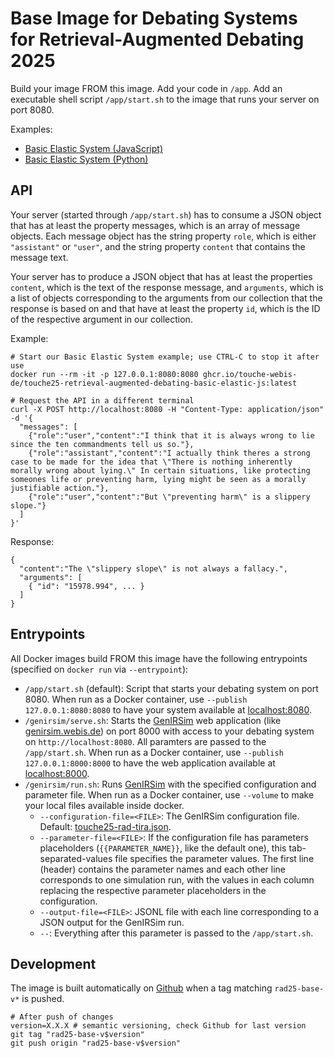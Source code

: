 # Base Image for Debating Systems for Retrieval-Augmented Debating 2025

Build your image FROM this image. Add your code in `/app`. Add an executable shell script `/app/start.sh` to the image that runs your server on port 8080.

Examples:

- [Basic Elastic System (JavaScript)](../basic-elastic-js/)
- [Basic Elastic System (Python)](../basic-elastic-py/)

## API

Your server (started through `/app/start.sh`) has to consume a JSON object that has at least the property messages, which is an array of message objects. Each message object has the string property `role`, which is either `"assistant"` or `"user"`, and the string property `content` that contains the message text.

Your server has to produce a JSON object that has at least the properties `content`, which is the text of the response message, and `arguments`, which is a list of objects corresponding to the arguments from our collection that the response is based on and that have at least the property `id`, which is the ID of the respective argument in our collection.

Example:

```{bash}
# Start our Basic Elastic System example; use CTRL-C to stop it after use
docker run --rm -it -p 127.0.0.1:8080:8080 ghcr.io/touche-webis-de/touche25-retrieval-augmented-debating-basic-elastic-js:latest

# Request the API in a different terminal
curl -X POST http://localhost:8080 -H "Content-Type: application/json" -d '{
  "messages": [
    {"role":"user","content":"I think that it is always wrong to lie since the ten commandments tell us so."},
    {"role":"assistant","content":"I actually think theres a strong case to be made for the idea that \"There is nothing inherently morally wrong about lying.\" In certain situations, like protecting someones life or preventing harm, lying might be seen as a morally justifiable action."},
    {"role":"user","content":"But \"preventing harm\" is a slippery slope."}
  ]
}'
```

Response:

```{bash}
{
  "content":"The \"slippery slope\" is not always a fallacy.",
  "arguments": [
    { "id": "15978.994", ... }
  ]
}
```

## Entrypoints

All Docker images build FROM this image have the following entrypoints (specified on `docker run` via `--entrypoint`):

- `/app/start.sh` (default): Script that starts your debating system on port 8080. When run as a Docker container, use `--publish 127.0.0.1:8080:8080` to have your system available at [localhost:8080](http://localhost:8080).
- `/genirsim/serve.sh`: Starts the [GenIRSim](https://github.com/webis-de/GenIRSim) web application (like [genirsim.webis.de](https://genirsim.webis.de/)) on port 8000 with access to your debating system on `http://localhost:8080`. All paramters are passed to the `/app/start.sh`. When run as a Docker container, use `--publish 127.0.0.1:8000:8000` to have the web application available at [localhost:8000](http://localhost:8000).
- `/genirsim/run.sh`: Runs [GenIRSim](https://github.com/webis-de/GenIRSim) with the specified configuration and parameter file. When run as a Docker container, use `--volume` to make your local files available inside docker.
  - `--configuration-file=<FILE>`: The GenIRSim configuration file. Default: [touche25-rad-tira.json](touche25-rad-tira.json).
  - `--parameter-file=<FILE>`: If the configuration file has parameters placeholders (`{{PARAMETER_NAME}}`, like the default one), this tab-separated-values file specifies the parameter values. The first line (header) contains the parameter names and each other line corresponds to one simulation run, with the values in each column replacing the respective parameter placeholders in the configuration.
  - `--output-file=<FILE>`: JSONL file with each line corresponding to a JSON output for the GenIRSim run.
  - `--`: Everything after this parameter is passed to the `/app/start.sh`.

## Development

The image is built automatically on [Github](https://github.com/touche-webis-de/touche-code/pkgs/container/touche25-retrieval-augmented-debating-base) when a tag matching `rad25-base-v*` is pushed.

```{bash}
# After push of changes
version=X.X.X # semantic versioning, check Github for last version
git tag "rad25-base-v$version"
git push origin "rad25-base-v$version"
```
